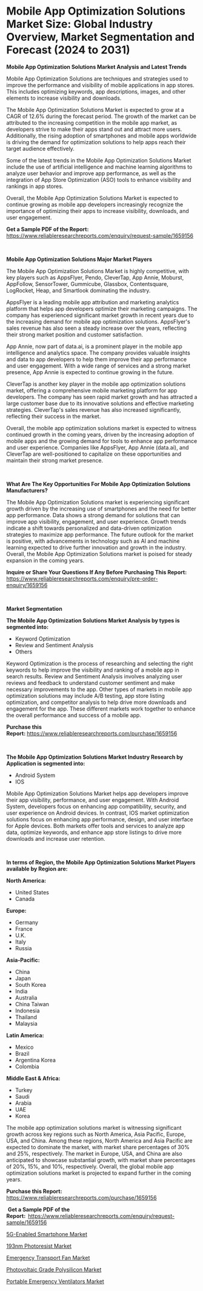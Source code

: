 <p><h1>Mobile App Optimization Solutions Market Size: Global Industry Overview, Market Segmentation and Forecast (2024 to 2031)</h1></p><p><strong>Mobile App Optimization Solutions Market Analysis and Latest Trends</strong></p>
<p><p>Mobile App Optimization Solutions are techniques and strategies used to improve the performance and visibility of mobile applications in app stores. This includes optimizing keywords, app descriptions, images, and other elements to increase visibility and downloads.</p><p>The Mobile App Optimization Solutions Market is expected to grow at a CAGR of 12.6% during the forecast period. The growth of the market can be attributed to the increasing competition in the mobile app market, as developers strive to make their apps stand out and attract more users. Additionally, the rising adoption of smartphones and mobile apps worldwide is driving the demand for optimization solutions to help apps reach their target audience effectively.</p><p>Some of the latest trends in the Mobile App Optimization Solutions Market include the use of artificial intelligence and machine learning algorithms to analyze user behavior and improve app performance, as well as the integration of App Store Optimization (ASO) tools to enhance visibility and rankings in app stores.</p><p>Overall, the Mobile App Optimization Solutions Market is expected to continue growing as mobile app developers increasingly recognize the importance of optimizing their apps to increase visibility, downloads, and user engagement.</p></p>
<p><strong>Get a Sample PDF of the Report:&nbsp;</strong> <a href="https://www.reliableresearchreports.com/enquiry/request-sample/1659156">https://www.reliableresearchreports.com/enquiry/request-sample/1659156</a></p>
<p>&nbsp;</p>
<p><strong>Mobile App Optimization Solutions Major Market Players</strong></p>
<p><p>The Mobile App Optimization Solutions Market is highly competitive, with key players such as AppsFlyer, Pendo, CleverTap, App Annie, Moburst, AppFollow, SensorTower, Gummicube, Glassbox, Contentsquare, LogRocket, Heap, and Smartlook dominating the industry.</p><p>AppsFlyer is a leading mobile app attribution and marketing analytics platform that helps app developers optimize their marketing campaigns. The company has experienced significant market growth in recent years due to the increasing demand for mobile app optimization solutions. AppsFlyer's sales revenue has also seen a steady increase over the years, reflecting their strong market position and customer satisfaction.</p><p>App Annie, now part of data.ai, is a prominent player in the mobile app intelligence and analytics space. The company provides valuable insights and data to app developers to help them improve their app performance and user engagement. With a wide range of services and a strong market presence, App Annie is expected to continue growing in the future.</p><p>CleverTap is another key player in the mobile app optimization solutions market, offering a comprehensive mobile marketing platform for app developers. The company has seen rapid market growth and has attracted a large customer base due to its innovative solutions and effective marketing strategies. CleverTap's sales revenue has also increased significantly, reflecting their success in the market.</p><p>Overall, the mobile app optimization solutions market is expected to witness continued growth in the coming years, driven by the increasing adoption of mobile apps and the growing demand for tools to enhance app performance and user experience. Companies like AppsFlyer, App Annie (data.ai), and CleverTap are well-positioned to capitalize on these opportunities and maintain their strong market presence.</p></p>
<p>&nbsp;</p>
<p><strong>What Are The Key Opportunities For Mobile App Optimization Solutions Manufacturers?</strong></p>
<p><p>The Mobile App Optimization Solutions market is experiencing significant growth driven by the increasing use of smartphones and the need for better app performance. Data shows a strong demand for solutions that can improve app visibility, engagement, and user experience. Growth trends indicate a shift towards personalized and data-driven optimization strategies to maximize app performance. The future outlook for the market is positive, with advancements in technology such as AI and machine learning expected to drive further innovation and growth in the industry. Overall, the Mobile App Optimization Solutions market is poised for steady expansion in the coming years.</p></p>
<p><strong>Inquire or Share Your Questions If Any Before Purchasing This Report:</strong> <a href="https://www.reliableresearchreports.com/enquiry/pre-order-enquiry/1659156">https://www.reliableresearchreports.com/enquiry/pre-order-enquiry/1659156</a></p>
<p>&nbsp;</p>
<p><strong>Market Segmentation</strong></p>
<p><strong>The Mobile App Optimization Solutions Market Analysis by types is segmented into:</strong></p>
<p><ul><li>Keyword Optimization</li><li>Review and Sentiment Analysis</li><li>Others</li></ul></p>
<p><p>Keyword Optimization is the process of researching and selecting the right keywords to help improve the visibility and ranking of a mobile app in search results. Review and Sentiment Analysis involves analyzing user reviews and feedback to understand customer sentiment and make necessary improvements to the app. Other types of markets in mobile app optimization solutions may include A/B testing, app store listing optimization, and competitor analysis to help drive more downloads and engagement for the app. These different markets work together to enhance the overall performance and success of a mobile app.</p></p>
<p><strong>Purchase this Report:&nbsp;</strong><a href="https://www.reliableresearchreports.com/purchase/1659156">https://www.reliableresearchreports.com/purchase/1659156</a></p>
<p>&nbsp;</p>
<p><strong>The Mobile App Optimization Solutions Market Industry Research by Application is segmented into:</strong></p>
<p><ul><li>Android System</li><li>IOS</li></ul></p>
<p><p>Mobile App Optimization Solutions Market helps app developers improve their app visibility, performance, and user engagement. With Android System, developers focus on enhancing app compatibility, security, and user experience on Android devices. In contrast, IOS market optimization solutions focus on enhancing app performance, design, and user interface for Apple devices. Both markets offer tools and services to analyze app data, optimize keywords, and enhance app store listings to drive more downloads and increase user retention.</p></p>
<p>&nbsp;</p>
<p><strong>In terms of Region, the Mobile App Optimization Solutions Market Players available by Region are:</strong></p>
<p>
    <p> <strong> North America: </strong>
        <ul>
            <li>United States</li>
            <li>Canada</li>
        </ul>
        </p> 
    <p> <strong> Europe: </strong>
        <ul>
            <li>Germany</li>
            <li>France</li>
            <li>U.K.</li>
            <li>Italy</li>
            <li>Russia</li>
        </ul>
        </p> 
    <p> <strong> Asia-Pacific: </strong>
        <ul>
            <li>China</li>
            <li>Japan</li>
            <li>South Korea</li>
            <li>India</li>
            <li>Australia</li>
            <li>China Taiwan</li>
            <li>Indonesia</li>
            <li>Thailand</li>
            <li>Malaysia</li>
        </ul>
        </p> 
    <p> <strong> Latin America: </strong>
        <ul>
            <li>Mexico</li>
            <li>Brazil</li>
            <li>Argentina Korea</li>
            <li>Colombia</li>
        </ul>
        </p> 
    <p> <strong> Middle East & Africa: </strong>
        <ul>
            <li>Turkey</li>
            <li>Saudi</li>
            <li>Arabia</li>
            <li>UAE</li>
            <li>Korea</li>
        </ul>
    </p>
    </p>
<p><p>The mobile app optimization solutions market is witnessing significant growth across key regions such as North America, Asia Pacific, Europe, USA, and China. Among these regions, North America and Asia Pacific are expected to dominate the market, with market share percentages of 30% and 25%, respectively. The market in Europe, USA, and China are also anticipated to showcase substantial growth, with market share percentages of 20%, 15%, and 10%, respectively. Overall, the global mobile app optimization solutions market is projected to expand further in the coming years.</p></p>
<p><strong>Purchase this Report: </strong><a href="https://www.reliableresearchreports.com/purchase/1659156">https://www.reliableresearchreports.com/purchase/1659156</a></p>
<p>&nbsp;<strong>Get a Sample PDF of the Report:&nbsp;&nbsp;</strong><a href="https://www.reliableresearchreports.com/enquiry/request-sample/1659156">https://www.reliableresearchreports.com/enquiry/request-sample/1659156</a></p>
<p><strong></strong></p>
<p><p><a href="https://medium.com/@raymondgray765/5g-enabled-smartphone-market-research-report-its-history-and-forecast-2024-to-2031-cda3f6b6a12d">5G-Enabled Smartphone Market</a></p><p><a href="https://github.com/PeterParrish5/Market-Research-Report-List-3/blob/main/193nm-photoresist-market.md">193nm Photoresist Market</a></p><p><a href="https://medium.com/@itzelheller546/emergency-transport-fan-market-report-reveals-the-latest-trends-and-growth-opportunities-of-this-cb4976513da7">Emergency Transport Fan Market</a></p><p><a href="https://github.com/Whitneyboyettebo9kiw7yr13/Market-Research-Report-List-1/blob/main/photovoltaic-grade-polysilicon-market.md">Photovoltaic Grade Polysilicon Market</a></p><p><a href="https://medium.com/@itzelheller546/portable-emergency-ventilators-market-report-reveals-the-latest-trends-and-growth-opportunities-of-fb842d1571e2">Portable Emergency Ventilators Market</a></p></p>